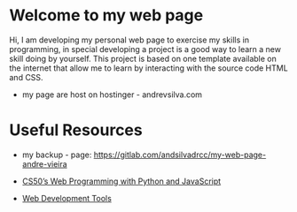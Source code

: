 # Welcome to my web page  

Hi, I am developing my personal web page to exercise my skills in programming, in special developing a project is
a good way to learn a new skill doing by yourself. This
project is based on one template available on the internet
that allow me to learn by interacting with the source code
HTML and CSS.

- my page are host on hostinger - andrevsilva.com


# Useful Resources
- my backup - page: https://gitlab.com/andsilvadrcc/my-web-page-andre-vieira

- [CS50’s Web Programming with Python and JavaScript](https://cs50.harvard.edu/web/2020/)

- [Web Development Tools](https://github.com/zero-to-mastery/resources/blob/master/WebDevTools.md)